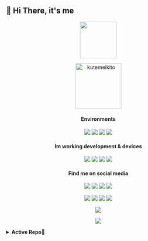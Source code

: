 <h2 align="left"> 👋 Hi There, it's me </h2>

<p align="center"><img width="100" src="https://github.com/kutemeikito/kutemeikito/blob/master/assets/ai.gif"></p>
<p align="Center"><img width="125" src="https://komarev.com/ghpvc/?username=kutemeikito&style=flat-square" alt="kutemeikito"></p>

<h4 align=center>Environments</h4>
<p align=center>
<a href="https://www.android.com/android-13"><img src="https://img.shields.io/badge/Android%2013-3ddc84?style=flat-square&logo=android&logoColor=ffffff"></a>
<a href="https://www.android.com/android-14"><img src="https://img.shields.io/badge/Android%2014-3ddc84?style=flat-square&logo=android&logoColor=ffffff"></a>
<a href="https://www.microsoft.com/windows/windows-10"><img src="https://img.shields.io/badge/Windows%2010-00adef?style=flat-square&logo=windows11&logoColor=ffffff"></a>
<a href="https://discourse.ubuntu.com/t/mantic-minotaur-release-notes/35534"><img src="https://img.shields.io/badge/Ubuntu-e95420?style=flat-square&logo=ubuntu&logoColor=ffffff"></a>
</p>

<h4 align=center>Im working development & devices</h4>
<p align=center>
<a href="https://www.mi.com/global/redmi-note-8"><img src="https://img.shields.io/badge/Redmi%20Note%208-ff6700?style=flat-square&logo=xiaomi&logoColor=FFFFFF"></a>
<a href="https://github.com/ancient-roms"><img src="https://img.shields.io/badge/AncientOS-fccf03?style=flat-square&logo=android&logoColor=ffffff"></a>
<a href="https://github.com/ClownUI"><img src="https://img.shields.io/badge/ClownUI-700054?style=flat-square&logo=android&logoColor=ffffff"></a>
<a href="https://github.com/kutemeikito/android_kernel_xiaomi_ginkgo"><img src="https://img.shields.io/badge/Ryzen%20Kernel-0067ab?style=flat-square&logo=linux&logoColor=ffffff"></a>
</p>

<h4 align=center>Find me on social media</h4>
<p align=center>
<a href="https://t.me/ryuzenn"><img src="https://img.shields.io/badge/Telegram-0067ab?style=flat-square&logo=telegram&logoColor=FFFFFF"></a>
<a href="https://facebook.com/ryuzennn"><img src="https://img.shields.io/badge/Facebook-0f4263?style=flat-square&logo=facebook&logoColor=ffffff"></a>
<a href="https://instagram.com/_ryuzennn_"><img src="https://img.shields.io/badge/Instagram-f562a6?style=flat-square&logo=instagram&logoColor=ffffff"></a>
<a href="https://twitter.com/Ryuzenn_"><img src="https://img.shields.io/badge/Twitter-080808?style=flat-square&logo=x&logoColor=ffffff"></a>
</p>
<p align=center>
<a href="https://tiktok.com/ryuzennn__"><img src="https://img.shields.io/badge/Tiktok-080808?style=flat-square&logo=tiktok&logoColor=ffffff"></a>
<a href="https://gitlab.com/kutemeikito"><img src="https://img.shields.io/badge/Gitlab-fc5800?style=flat-square&logo=gitlab&logoColor=ffffff"></a>
<a href="https://www.youtube.com/channel/UC0IK7EQ0DzXQIJIQDmLb0IQ"><img src="https://img.shields.io/badge/Youtube-fc0000?style=flat-square&logo=youtube&logoColor=ffffff"></a>
<a href="https://discord.com/ryuzenn_"><img src="https://img.shields.io/badge/Discord-4b038a?style=flat-square&logo=discord&logoColor=ffffff"></a>
</p>

<p align="center"><a href="https://github.com/kutemeikito"><img src="https://github-readme-stats.vercel.app/api?username=kutemeikito&show_icons=true&bg_color=30,00008B,800080&title_color=fff&text_color=fff&include_all_commits=true"></a></p>
<p align="center"><a href="https://github.com/kutemeikito"><img src="https://github-readme-streak-stats.herokuapp.com/?user=kutemeikito&theme=chartreuse-dark&hide_border=true&include_all_commits=true&count_private=true"></a></p>

<details>
<summary><b>Active Repo🔻</summary>
<p align=center>
    <p align="center"><a href="https://github.com/Kutemeikito/android_kernel_xiaomi_ginkgo"><img src="https://github-readme-stats.vercel.app/api/pin/?username=kutemeikito&repo=android_kernel_xiaomi_ginkgo&show_owner=false&bg_color=30,00008B,800080&title_color=fff&text_color=fff"></a></p>
    <p align="center"><a href="https://github.com/kutemeikito/RastaMod69-Clang"><img src="https://github-readme-stats.vercel.app/api/pin/?username=kutemeikito&repo=RastaMod69-Clang&show_owner=false&bg_color=30,00008B,800080&title_color=fff&text_color=fff"></a></p>
</details>


